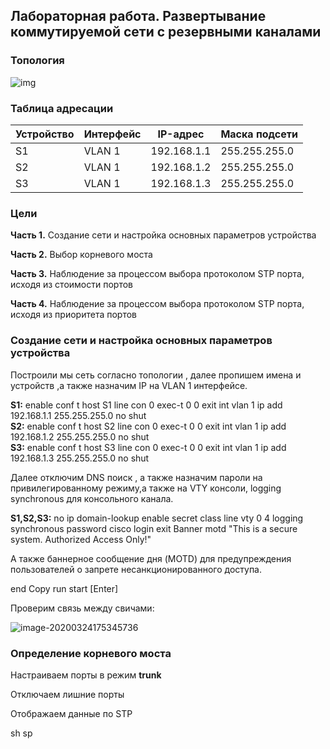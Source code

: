 ## Лабораторная работа. Развертывание коммутируемой сети с резервными каналами

### Топология

![img](C:\Users\lopunov\Documents\GitHub\OTUS_Network\STP\img\1.png)

### Таблица адресации

| Устройство | Интерфейс | IP-адрес    | Маска подсети |
| ---------- | --------- | ----------- | ------------- |
| S1         | VLAN 1    | 192.168.1.1 | 255.255.255.0 |
| S2         | VLAN 1    | 192.168.1.2 | 255.255.255.0 |
| S3         | VLAN 1    | 192.168.1.3 | 255.255.255.0 |

### Цели

**Часть 1.** Создание сети и настройка основных параметров устройства

**Часть 2.** Выбор корневого моста

**Часть 3.** Наблюдение за процессом выбора протоколом STP порта, исходя из стоимости портов

**Часть 4.** Наблюдение за процессом выбора протоколом STP порта, исходя из приоритета портов

### Создание сети и настройка основных параметров устройства

Построили мы сеть согласно топологии , далее пропишем имена и устройств ,а также назначим IP на VLAN 1 интерфейсе.

**S1:** 
enable 
conf t
host S1
line con 0
exec-t 0 0
exit
int vlan 1
ip add 192.168.1.1 255.255.255.0
no shut  
**S2:** 
enable
conf t
host S2
line con 0
exec-t 0 0
exit
int vlan 1
ip add 192.168.1.2 255.255.255.0
no shut  
**S3:** 
enable
conf t 
host S3
line con 0
exec-t 0 0
exit
int vlan 1
ip add 192.168.1.3 255.255.255.0
no shut  

Далее отключим DNS поиск , а также назначим пароли на привилегированному режиму,а также на VTY консоли, logging synchronous для консольного канала.

**S1,S2,S3:** 
no ip domain-lookup
enable secret class
line vty 0 4
logging synchronous 
password cisco
login
exit
Banner motd "This is a secure system. Authorized Access Only!"

А также баннерное сообщение дня (MOTD) для предупреждения пользователей о запрете несанкционированного доступа.

end 
Copy run start
[Enter]

Проверим связь между свичами:

![image-20200324175345736](C:\Users\lopunov\Documents\GitHub\OTUS_Network\STP\img\2.png)



### Определение корневого моста

Настраиваем порты в режим **trunk**

Отключаем лишние порты

Отображаем данные по STP

sh sp